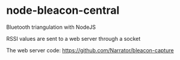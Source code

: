 # node-bleacon-central

Bluetooth triangulation with NodeJS

RSSI values are sent to a web server through a socket

The web server code: https://github.com/Narrator/bleacon-capture
